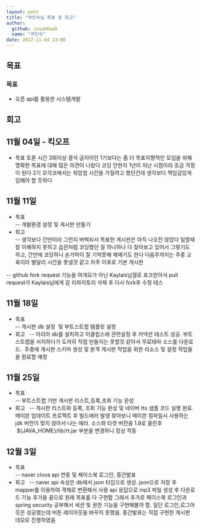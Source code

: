 ```yaml
---
layout: post
title: "곽인숙님 목표 및 회고"
author: 
  github: insukKwak
  name: "곽인숙"
date: 2017-11-04 13:00
---
```


## 목표
### 목표  
- 오픈 api를 활용한 시스템개발

## 회고

## 11월 04일 - 킥오프  
- 목표 토론 시간
3회이상 결석 금지이던 1기보다는 좀 더 목표지향적인 모임을 위해 명확한 목표에 대해 많은 의견이 나왔다
코딩 안한지 1년이 지난 시점이라 조금 걱정이 된다
2기 모각코에서는 워밍업 시간을 가질려고 했던건데 생각보다 책임감있게 임해야 할 듯하다

## 11월 11일 
- 목표  
 -- 개발환경 설정 및 게시판 만들기 
- 회고  
 -- 생각보다 간만이라 그런지 버벅되서 목표한 게시판은 아직 나오진 않았다
 일할때 잘 이해하지 못하고 습관처럼 코딩했던 걸 하나하나 다 찾아보고 있어서 그렇기도 하고,
 간만에 코딩하니 손가락이 잘 기억못해 헤매기도 한다
 다음주까지는 주중 교육이라 별달리 시간을 못낼것 같고 차주 이후로 기본 게시판 
 
 -- github fork request 기능을 여개모가 아닌 Kaylais님껄로 포크받아서 pull request가 Kaylais님에게 감
 리파지토리 삭제 후 다시 fork후 수정 테스

## 11월 18일 
- 목표  
 -- 게시판 db 설정  및 부트스트랩 템플릿 설정
- 회고   
 -- 마리아 db를 설치하고 이클립스에 관련설정 후 커넥션 테스트 성공. 부트스트랩을 서치하다가 도저히 직접 만들지는 못할것 같아서 무료테마 소스를 다운로드.
  주중에 게시판 스키마 생성 및 본격 게시판 작업을 위한 리소스 및 설정 작업들을 완료할 예정
  
## 11월 25일 
- 목표  
 -- 부트스트랩 기반 게시판 리스트,등록,조회 기능 완성
- 회고   
 -- 게시판 리스트와 등록, 조회 기능 완성 및 네이버 tts 샘플 코드 실행 완료. 메이븐 업데이트 프로젝트 후 빌드에러 발생
 찾아보니 메이븐 컴파일시 사용하는 jdk 버전이 맞지 않아서 나는 에러. 소스와 타겟 버전을 1.8로 올린후  <compilerArgument>${JAVA_HOME}/lib/rt.jar</compilerArgument> 부분을 변경하니 정상 작동
 
 ## 12월 3일 
- 목표  
 -- naver clova api 연동 및 페이스북 로그인, 중간발표
- 회고   
 --  naver api 속성은 db에서  json 타입으로 생성. json으로 저장 후 mapper를 이용하여 객체로 변환해서 사용
 api 응답으로 mp3 파일 생성 후 다운로드 기능 추가을 끝으로 원래 목표를 다 구현함 
 그래서 추가로 페이스북 로그인과 spring security 공부해서 세션 및 권한 기능을 구현해볼까 함.
 일단 로그인,로그아웃은 성공했는데 버튼 레이아웃을 바꾸지 못했음.
 중간발표는 직접 구현한 게시판 데모로 진행하였음
 

 
